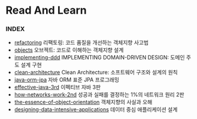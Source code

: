 # Read And Learn

### INDEX

* [refactoring](https://github.com/oh29oh29/read-and-learn/tree/master/books/refactoring) 리팩토링: 코드 품질을 개선하는 객체지향 사고법
* [objects](https://github.com/oh29oh29/read-and-learn/tree/master/books/objects) 오브젝트: 코드로 이해하는 객체지향 설계
* [implementing-ddd](https://github.com/oh29oh29/read-and-learn/tree/master/books/implementing-ddd) IMPLEMENTING DOMAIN-DRIVEN DESIGN: 도메인 주도 설계 구현
* [clean-architecture](https://github.com/oh29oh29/read-and-learn/tree/master/books/clean-architecture) Clean Architecture: 소프트웨어 구조와 설계의 원칙
* [java-orm-jpa](https://github.com/oh29oh29/read-and-learn/tree/master/books/java-orm-jpa) 자바 ORM 표준 JPA 프로그래밍
* [effective-java-3rd](https://github.com/oh29oh29/read-and-learn/tree/master/books/effective-java-3rd) 이펙티브 자바 3판
* [how-networks-work-2nd](https://github.com/oh29oh29/read-and-learn/tree/master/books/how-networks-work-2nd) 성공과 실패를 결정하는 1%의 네트워크 원리 2판
* [the-essence-of-object-orientation](https://github.com/oh29oh29/read-and-learn/tree/master/books/the-essence-of-object-orientation) 객체지향의 사실과 오해
* [designing-data-intensive-applications](https://github.com/oh29oh29/read-and-learn/tree/master/books/designing-data-intensive-applications) 데이터 중심 애플리케이션 설계